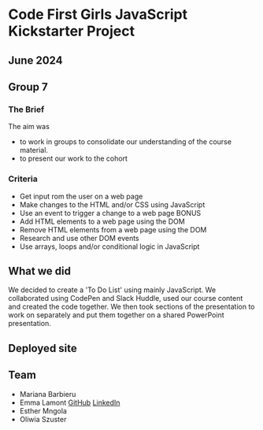 # Code First Girls JavaScript Kickstarter Project
## June 2024
## Group 7 

### The Brief
The aim was 
- to work in groups to consolidate our understanding of the course material. 
- to present our work to the cohort

### Criteria 
- Get input rom the user on a web page
- Make changes to the HTML and/or CSS using JavaScript
- Use an event to trigger a change to a web page
BONUS
- Add HTML elements to a web page using the DOM
- Remove HTML elements from a web page using the DOM
- Research and use other DOM events
- Use arrays, loops and/or conditional logic in JavaScript

## What we did
We decided to create a 'To Do List' using mainly JavaScript. We collaborated using CodePen and Slack Huddle, used our course content and created the code together. We then took sections of the presentation to work on separately and put them together on a shared PowerPoint presentation.

## Deployed site

## Team
- Mariana Barbieru
- Emma Lamont [GitHub](https://github.com/elamont174) [LinkedIn](https://www.linkedin.com/in/emma-lamont/) 
- Esther Mngola
- Oliwia Szuster

